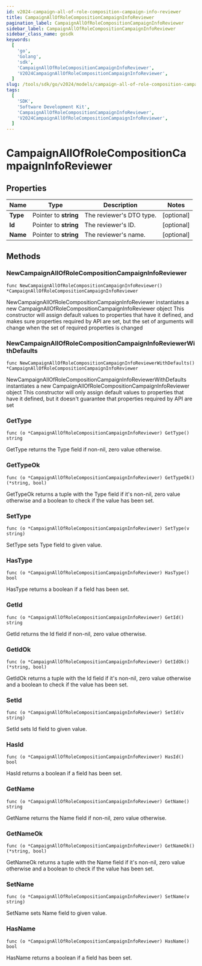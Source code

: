 ```yaml
---
id: v2024-campaign-all-of-role-composition-campaign-info-reviewer
title: CampaignAllOfRoleCompositionCampaignInfoReviewer
pagination_label: CampaignAllOfRoleCompositionCampaignInfoReviewer
sidebar_label: CampaignAllOfRoleCompositionCampaignInfoReviewer
sidebar_class_name: gosdk
keywords:
  [
    'go',
    'Golang',
    'sdk',
    'CampaignAllOfRoleCompositionCampaignInfoReviewer',
    'V2024CampaignAllOfRoleCompositionCampaignInfoReviewer',
  ]
slug: /tools/sdk/go/v2024/models/campaign-all-of-role-composition-campaign-info-reviewer
tags:
  [
    'SDK',
    'Software Development Kit',
    'CampaignAllOfRoleCompositionCampaignInfoReviewer',
    'V2024CampaignAllOfRoleCompositionCampaignInfoReviewer',
  ]
---
```


# CampaignAllOfRoleCompositionCampaignInfoReviewer

## Properties

| Name     | Type                  | Description              | Notes      |
| -------- | --------------------- | ------------------------ | ---------- |
| **Type** | Pointer to **string** | The reviewer's DTO type. | [optional] |
| **Id**   | Pointer to **string** | The reviewer's ID.       | [optional] |
| **Name** | Pointer to **string** | The reviewer's name.     | [optional] |

## Methods

### NewCampaignAllOfRoleCompositionCampaignInfoReviewer

`func NewCampaignAllOfRoleCompositionCampaignInfoReviewer() *CampaignAllOfRoleCompositionCampaignInfoReviewer`

NewCampaignAllOfRoleCompositionCampaignInfoReviewer instantiates a new CampaignAllOfRoleCompositionCampaignInfoReviewer object This constructor will assign default values to properties that have it defined, and makes sure properties required by API are set, but the set of arguments will change when the set of required properties is changed

### NewCampaignAllOfRoleCompositionCampaignInfoReviewerWithDefaults

`func NewCampaignAllOfRoleCompositionCampaignInfoReviewerWithDefaults() *CampaignAllOfRoleCompositionCampaignInfoReviewer`

NewCampaignAllOfRoleCompositionCampaignInfoReviewerWithDefaults instantiates a new CampaignAllOfRoleCompositionCampaignInfoReviewer object This constructor will only assign default values to properties that have it defined, but it doesn't guarantee that properties required by API are set

### GetType

`func (o *CampaignAllOfRoleCompositionCampaignInfoReviewer) GetType() string`

GetType returns the Type field if non-nil, zero value otherwise.

### GetTypeOk

`func (o *CampaignAllOfRoleCompositionCampaignInfoReviewer) GetTypeOk() (*string, bool)`

GetTypeOk returns a tuple with the Type field if it's non-nil, zero value otherwise and a boolean to check if the value has been set.

### SetType

`func (o *CampaignAllOfRoleCompositionCampaignInfoReviewer) SetType(v string)`

SetType sets Type field to given value.

### HasType

`func (o *CampaignAllOfRoleCompositionCampaignInfoReviewer) HasType() bool`

HasType returns a boolean if a field has been set.

### GetId

`func (o *CampaignAllOfRoleCompositionCampaignInfoReviewer) GetId() string`

GetId returns the Id field if non-nil, zero value otherwise.

### GetIdOk

`func (o *CampaignAllOfRoleCompositionCampaignInfoReviewer) GetIdOk() (*string, bool)`

GetIdOk returns a tuple with the Id field if it's non-nil, zero value otherwise and a boolean to check if the value has been set.

### SetId

`func (o *CampaignAllOfRoleCompositionCampaignInfoReviewer) SetId(v string)`

SetId sets Id field to given value.

### HasId

`func (o *CampaignAllOfRoleCompositionCampaignInfoReviewer) HasId() bool`

HasId returns a boolean if a field has been set.

### GetName

`func (o *CampaignAllOfRoleCompositionCampaignInfoReviewer) GetName() string`

GetName returns the Name field if non-nil, zero value otherwise.

### GetNameOk

`func (o *CampaignAllOfRoleCompositionCampaignInfoReviewer) GetNameOk() (*string, bool)`

GetNameOk returns a tuple with the Name field if it's non-nil, zero value otherwise and a boolean to check if the value has been set.

### SetName

`func (o *CampaignAllOfRoleCompositionCampaignInfoReviewer) SetName(v string)`

SetName sets Name field to given value.

### HasName

`func (o *CampaignAllOfRoleCompositionCampaignInfoReviewer) HasName() bool`

HasName returns a boolean if a field has been set.
